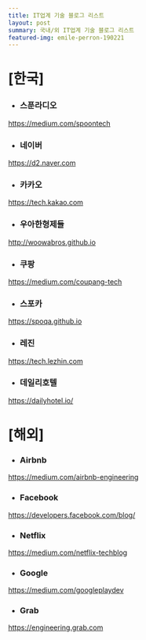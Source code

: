```yaml
---
title: IT업계 기술 블로그 리스트
layout: post
summary: 국내/외 IT업계 기술 블로그 리스트
featured-img: emile-perron-190221
---
```


# [한국]

- ### 스푼라디오
<https://medium.com/spoontech>

- ### 네이버
<https://d2.naver.com>

- ### 카카오
<https://tech.kakao.com>

- ### 우아한형제들
<http://woowabros.github.io>

- ### 쿠팡
<https://medium.com/coupang-tech>

- ### 스포카
<https://spoqa.github.io>

- ### 레진
<https://tech.lezhin.com>

- ### 데일리호텔
<https://dailyhotel.io/>

# [해외]

- ### Airbnb
<https://medium.com/airbnb-engineering>

- ### Facebook
<https://developers.facebook.com/blog/>

- ### Netflix
<https://medium.com/netflix-techblog>

- ### Google
<https://medium.com/googleplaydev>

- ### Grab
<https://engineering.grab.com>
